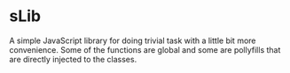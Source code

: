 # sLib
A simple JavaScript library for doing trivial task with a little bit more convenience.  Some of the functions are global and some are pollyfills that are directly injected to the classes. 
